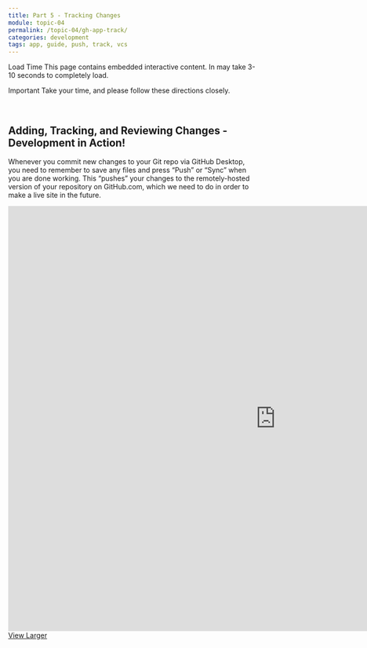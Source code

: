 ```yaml
---
title: Part 5 - Tracking Changes
module: topic-04
permalink: /topic-04/gh-app-track/
categories: development
tags: app, guide, push, track, vcs
---
```


<div class="divider-heading"></div>

<span class="label label-warning">Load Time</span> This page contains embedded interactive content. In may take 3-10 seconds to completely load.

<span class="label label-danger">Important</span> Take your time, and please follow these directions closely.


<br>


## Adding, Tracking, and Reviewing Changes - Development in Action!
Whenever you commit new changes to your Git repo via GitHub Desktop, you need to remember to save any files and press “Push” or “Sync” when you are done working. This “pushes” your changes to the remotely-hosted version of your repository on GitHub.com, which we need to do in order to make a live site in the future.

<iframe src="https://h5p.org/h5p/embed/177037" width="1090" height="866" frameborder="0" allowfullscreen="allowfullscreen"></iframe>
<a href="https://h5p.org/node/177037" class="btn btn-default btn-xs" target="_blank">View Larger</a>
